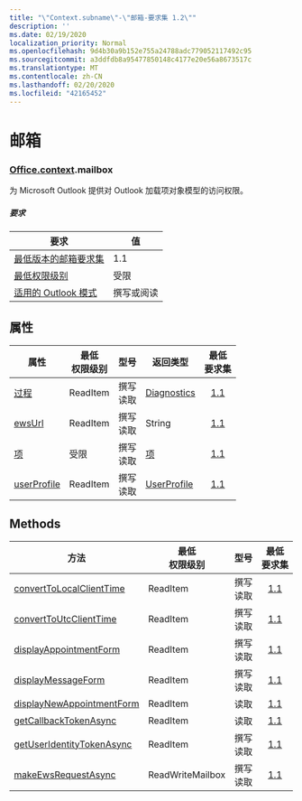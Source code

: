 ```yaml
---
title: "\"Context.subname\"-\"邮箱-要求集 1.2\""
description: ''
ms.date: 02/19/2020
localization_priority: Normal
ms.openlocfilehash: 9d4b30a9b152e755a24788adc779052117492c95
ms.sourcegitcommit: a3ddfdb8a95477850148c4177e20e56a8673517c
ms.translationtype: MT
ms.contentlocale: zh-CN
ms.lasthandoff: 02/20/2020
ms.locfileid: "42165452"
---
```

# <a name="mailbox"></a>邮箱

### <a name="officecontextmailbox"></a>[Office](office.md)[.context](office.context.md).mailbox

为 Microsoft Outlook 提供对 Outlook 加载项对象模型的访问权限。

##### <a name="requirements"></a>要求

|要求| 值|
|---|---|
|[最低版本的邮箱要求集](../../requirement-sets/outlook-api-requirement-sets.md)| 1.1|
|[最低权限级别](../../../outlook/understanding-outlook-add-in-permissions.md)| 受限|
|[适用的 Outlook 模式](../../../outlook/outlook-add-ins-overview.md#extension-points)| 撰写或阅读|

## <a name="properties"></a>属性

| 属性 | 最低<br>权限级别 | 型号 | 返回类型 | 最低<br>要求集 |
|---|---|---|---|:---:|
| [过程](/javascript/api/outlook/office.mailbox?view=outlook-js-1.2#diagnostics) | ReadItem | 撰写<br>读取 | [Diagnostics](/javascript/api/outlook/office.diagnostics?view=outlook-js-1.2) | [1.1](../requirement-set-1.1/outlook-requirement-set-1.1.md) |
| [ewsUrl](/javascript/api/outlook/office.mailbox?view=outlook-js-1.2#ewsurl) | ReadItem | 撰写<br>读取 | String | [1.1](../requirement-set-1.1/outlook-requirement-set-1.1.md) |
| [项](office.context.mailbox.item.md) | 受限 | 撰写<br>读取 | [项](/javascript/api/outlook/office.item?view=outlook-js-1.2) | [1.1](../requirement-set-1.1/outlook-requirement-set-1.1.md) |
| [userProfile](/javascript/api/outlook/office.mailbox?view=outlook-js-1.2#userprofile) | ReadItem | 撰写<br>读取 | [UserProfile](/javascript/api/outlook/office.userprofile?view=outlook-js-1.2) | [1.1](../requirement-set-1.1/outlook-requirement-set-1.1.md) |

## <a name="methods"></a>Methods

| 方法 | 最低<br>权限级别 | 型号 | 最低<br>要求集 |
|---|---|---|:---:|
| [convertToLocalClientTime](/javascript/api/outlook/office.mailbox?view=outlook-js-1.2#converttolocalclienttime-timevalue-) | ReadItem | 撰写<br>读取 | [1.1](../requirement-set-1.1/outlook-requirement-set-1.1.md) |
| [convertToUtcClientTime](/javascript/api/outlook/office.mailbox?view=outlook-js-1.2#converttoutcclienttime-input-) | ReadItem | 撰写<br>读取 | [1.1](../requirement-set-1.1/outlook-requirement-set-1.1.md) |
| [displayAppointmentForm](/javascript/api/outlook/office.mailbox?view=outlook-js-1.2#displayappointmentform-itemid-) | ReadItem | 撰写<br>读取 | [1.1](../requirement-set-1.1/outlook-requirement-set-1.1.md) |
| [displayMessageForm](/javascript/api/outlook/office.mailbox?view=outlook-js-1.2#displaymessageform-itemid-) | ReadItem | 撰写<br>读取 | [1.1](../requirement-set-1.1/outlook-requirement-set-1.1.md) |
| [displayNewAppointmentForm](/javascript/api/outlook/office.mailbox?view=outlook-js-1.2#displaynewappointmentform-parameters-) | ReadItem | 读取 | [1.1](../requirement-set-1.1/outlook-requirement-set-1.1.md) |
| [getCallbackTokenAsync](/javascript/api/outlook/office.mailbox?view=outlook-js-1.2#getcallbacktokenasync-callback--usercontext-) | ReadItem | 读取 | [1.1](../requirement-set-1.1/outlook-requirement-set-1.1.md) |
| [getUserIdentityTokenAsync](/javascript/api/outlook/office.mailbox?view=outlook-js-1.2#getuseridentitytokenasync-callback--usercontext-) | ReadItem | 撰写<br>读取 | [1.1](../requirement-set-1.1/outlook-requirement-set-1.1.md) |
| [makeEwsRequestAsync](/javascript/api/outlook/office.mailbox?view=outlook-js-1.2#makeewsrequestasync-data--callback--usercontext-) | ReadWriteMailbox | 撰写<br>读取 | [1.1](../requirement-set-1.1/outlook-requirement-set-1.1.md) |
